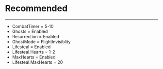 # Recommended
- - -
>
* CombatTimer = 5-10
* Ghosts = Enabled
* Resurrection = Enabled
* GhostMode = FlightInvisiblity
* Lifesteal = Enabled
* Lifesteal.Hearts = 1-2
* MaxHearts = Enabled
* Lifesteal.MaxHearts = 20
